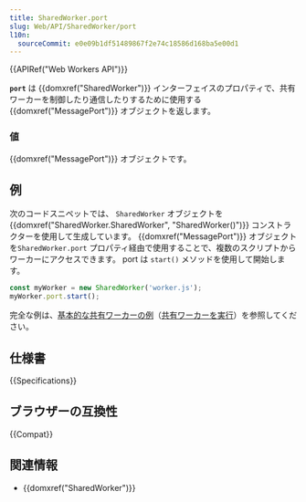 ```yaml
---
title: SharedWorker.port
slug: Web/API/SharedWorker/port
l10n:
  sourceCommit: e0e09b1df51489867f2e74c18586d168ba5e00d1
---
```


{{APIRef("Web Workers API")}}

**`port`** は {{domxref("SharedWorker")}} インターフェイスのプロパティで、共有ワーカーを制御したり通信したりするために使用する {{domxref("MessagePort")}} オブジェクトを返します。

### 値

{{domxref("MessagePort")}} オブジェクトです。

## 例

次のコードスニペットでは、 `SharedWorker` オブジェクトを {{domxref("SharedWorker.SharedWorker", "SharedWorker()")}} コンストラクターを使用して生成しています。 {{domxref("MessagePort")}} オブジェクトを`SharedWorker.port` プロパティ経由で使用することで、複数のスクリプトからワーカーにアクセスできます。 port は `start()` メソッドを使用して開始します。

```js
const myWorker = new SharedWorker('worker.js');
myWorker.port.start();
```

完全な例は、[基本的な共有ワーカーの例](https://github.com/mdn/dom-examples/tree/main/web-workers/simple-shared-worker)（[共有ワーカーを実行](https://mdn.github.io/dom-examples/web-workers/simple-shared-worker/)）を参照してください。

## 仕様書

{{Specifications}}

## ブラウザーの互換性

{{Compat}}

## 関連情報

- {{domxref("SharedWorker")}}

